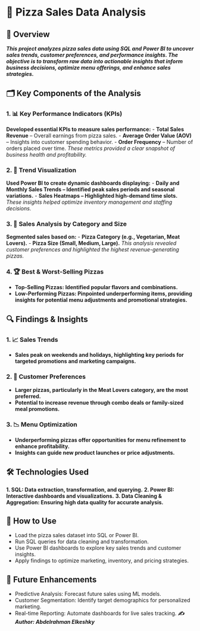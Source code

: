 # 🍕 Pizza Sales Data Analysis
## 📌 Overview
***This project analyzes pizza sales data using SQL and Power BI to uncover sales trends, customer preferences, and performance insights. The objective is to transform raw data into actionable insights that inform business decisions, optimize menu offerings, and enhance sales strategies.***

## 🗂️ Key Components of the Analysis
### 1. 📊 Key Performance Indicators (KPIs)
**Developed essential KPIs to measure sales performance:**
    - **Total Sales Revenue** – Overall earnings from pizza sales.
    - **Average Order Value (AOV)** – Insights into customer spending behavior.
    - **Order Frequency** – Number of orders placed over time.
*These metrics provided a clear snapshot of business health and profitability.*
### 2. 📅 Trend Visualization
**Used Power BI to create dynamic dashboards displaying:**
    - **Daily and Monthly Sales Trends – Identified peak sales periods and seasonal variations.**
    - **Sales Heatmaps – Highlighted high-demand time slots.**
*These insights helped optimize inventory management and staffing decisions.*
### 3. 🍕 Sales Analysis by Category and Size
**Segmented sales based on:**
    - **Pizza Category (e.g., Vegetarian, Meat Lovers).**
    - **Pizza Size (Small, Medium, Large).**
*This analysis revealed customer preferences and highlighted the highest revenue-generating pizzas.*
### 4. 🏆 Best & Worst-Selling Pizzas
  - **Top-Selling Pizzas: Identified popular flavors and combinations.**
  - **Low-Performing Pizzas: Pinpointed underperforming items, providing insights for potential menu adjustments and promotional strategies.**
## 🔍 Findings & Insights
### 1. 📈 Sales Trends

- **Sales peak on weekends and holidays, highlighting key periods for targeted promotions and marketing campaigns.**
### 2. 🍕 Customer Preferences

- **Larger pizzas, particularly in the Meat Lovers category, are the most preferred.**
- **Potential to increase revenue through combo deals or family-sized meal promotions.**
### 3. 📉 Menu Optimization

- **Underperforming pizzas offer opportunities for menu refinement to enhance profitability.**
- **Insights can guide new product launches or price adjustments.**
## 🛠️ Technologies Used
**1. SQL: Data extraction, transformation, and querying.**
**2. Power BI: Interactive dashboards and visualizations.**
**3. Data Cleaning & Aggregation: Ensuring high data quality for accurate analysis.**
## 🎯 How to Use
- Load the pizza sales dataset into SQL or Power BI.
- Run SQL queries for data cleaning and transformation.
- Use Power BI dashboards to explore key sales trends and customer insights.
- Apply findings to optimize marketing, inventory, and pricing strategies.
## 🔮 Future Enhancements
- Predictive Analysis: Forecast future sales using ML models.
- Customer Segmentation: Identify target demographics for personalized marketing.
- Real-time Reporting: Automate dashboards for live sales tracking.
***✍️ Author: Abdelrahman Elkeshky***
